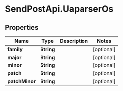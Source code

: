 # SendPostApi.UaparserOs

## Properties

Name | Type | Description | Notes
------------ | ------------- | ------------- | -------------
**family** | **String** |  | [optional] 
**major** | **String** |  | [optional] 
**minor** | **String** |  | [optional] 
**patch** | **String** |  | [optional] 
**patchMinor** | **String** |  | [optional] 


